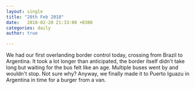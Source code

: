 ```yaml
---
layout: single
title: "20th Feb 2018"
date:   2018-02-20 21:33:00 +0300
categories: daily
author: true

---
```


We had our first overlanding border control today, crossing from Brazil to Argentina. It took a lot longer than anticipated, the border itself didn't take long but waiting for the bus felt like an age. Multiple buses went by and wouldn't stop. Not sure why? Anyway, we finally made it to Puerto Iguazu in Argentina in time for a burger from a van.
